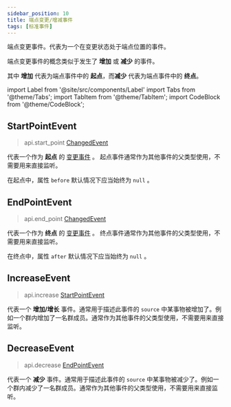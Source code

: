 ```yaml
---
sidebar_position: 10
title: 端点变更/增减事件
tags: [标准事件]
---
```


端点变更事件。代表为一个在变更状态处于端点位置的事件。

端点变更事件的概念类似于发生了 **增加** 或 **减少** 的事件。

其中 **增加** 代表为端点事件中的 **起点**，而**减少** 代表为端点事件中的 **终点**。

import Label from '@site/src/components/Label'
import Tabs from '@theme/Tabs';
import TabItem from '@theme/TabItem';
import CodeBlock from '@theme/CodeBlock';

## StartPointEvent
> <Label>api.start_point</Label>
> <a href='./#changedevent'><Label type='success'>ChangedEvent</Label></a>

代表一个作为 **起点** 的 [变更事件](./#changedevent) 。 起点事件通常作为其他事件的父类型使用，不需要用来直接监听。

在起点中，属性 `before` 默认情况下应当始终为 `null` 。


## EndPointEvent
> <Label>api.end_point</Label>
> <a href='./#changedevent'><Label type='success'>ChangedEvent</Label></a>

代表一个作为 **终点** 的 [变更事件](./#changedevent) 。 终点事件通常作为其他事件的父类型使用，不需要用来直接监听。

在终点中，属性 `after` 默认情况下应当始终为 `null` 。


## IncreaseEvent
> <Label>api.increase</Label>
> <a href='#startpointevent'><Label type='success'>StartPointEvent</Label></a>

代表一个 **增加/增长** 事件。通常用于描述此事件的 `source` 中某事物被增加了。例如一个群内增加了一名群成员。通常作为其他事件的父类型使用，不需要用来直接监听。


## DecreaseEvent
> <Label>api.decrease</Label>
> <a href='#endpointevent'><Label type='success'>EndPointEvent</Label></a>

代表一个 **减少** 事件。通常用于描述此事件的 `source` 中某事物被减少了。例如一个群内减少了一名群成员。通常作为其他事件的父类型使用，不需要用来直接监听。
